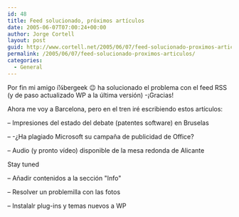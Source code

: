 ```yaml
---
id: 48
title: Feed solucionado, próximos artí­culos
date: 2005-06-07T07:00:24+00:00
author: Jorge Cortell
layout: post
guid: http://www.cortell.net/2005/06/07/feed-solucionado-proximos-articulos/
permalink: /2005/06/07/feed-solucionado-proximos-articulos/
categories:
  - General
---
```

Por fin mi amigo í¼bergeek 😉 ha solucionado el problema con el feed RSS (y de paso actualizado WP a la última versión) -¡Gracias!
  
Ahora me voy a Barcelona, pero en el tren iré escribiendo estos artí­culos:
  
– Impresiones del estado del debate (patentes software) en Bruselas
  
– -¿Ha plagiado Microsoft su campaña de publicidad de Office?
  
– Audio (y pronto ví­deo) disponible de la mesa redonda de Alicante
  
Stay tuned
  
– Añadir contenidos a la sección "Info"
  
– Resolver un problemilla con las fotos
  
– Instalalr plug-ins y temas nuevos a WP